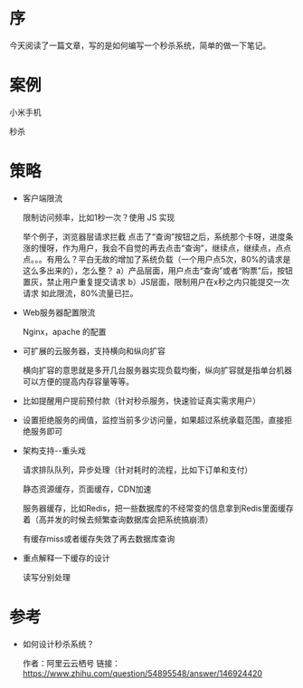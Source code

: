 # 序

今天阅读了一篇文章，写的是如何编写一个秒杀系统，简单的做一下笔记。



# 案例

小米手机

秒杀



# 策略

- 客户端限流

  限制访问频率，比如1秒一次？使用 JS 实现

  举个例子，浏览器层请求拦截 点击了“查询”按钮之后，系统那个卡呀，进度条涨的慢呀，作为用户，我会不自觉的再去点击“查询”，继续点，继续点，点点点。。。有用么？平白无故的增加了系统负载（一个用户点5次，80%的请求是这么多出来的），怎么整？ a）产品层面，用户点击“查询”或者“购票”后，按钮置灰，禁止用户重复提交请求 b）JS层面，限制用户在x秒之内只能提交一次请求 如此限流，80%流量已拦。

  

- Web服务器配置限流

  Nginx，apache 的配置

- 可扩展的云服务器，支持横向和纵向扩容

  横向扩容的意思就是多开几台服务器实现负载均衡，纵向扩容就是指单台机器可以方便的提高内存容量等等。

- 比如提醒用户提前预付款（针对秒杀服务，快速验证真实需求用户）

- 设置拒绝服务的阀值，监控当前多少访问量，如果超过系统承载范围，直接拒绝服务即可

- 架构支持--重头戏

  请求排队队列，异步处理（针对耗时的流程，比如下订单和支付）

  静态资源缓存，页面缓存，CDN加速

  服务器缓存，比如Redis，把一些数据库的不经常变的信息拿到Redis里面缓存着（高并发的时候去频繁查询数据库会把系统搞崩溃）

  有缓存miss或者缓存失效了再去数据库查询

- 重点解释一下缓存的设计

  读写分别处理



# 参考

- 如何设计秒杀系统？

  作者：阿里云云栖号
  链接：https://www.zhihu.com/question/54895548/answer/146924420